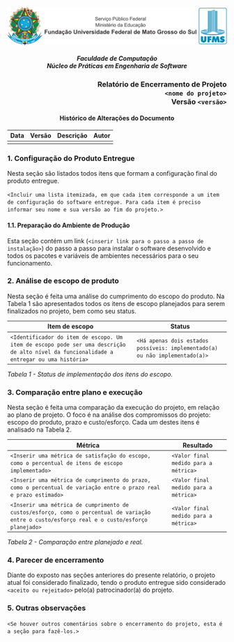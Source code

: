<div align="center">

<img alt="Cabeçalho UFMS" src="/.assets/cabecalho_docs.png" />

##### Faculdade de Computação <br /> Núcleo de Práticas em Engenharia de Software

</div>

<div align="right">

### Relatório de Encerramento de Projeto <br /> `<nome do projeto>` <br /> Versão `<versão>`

</div>

<div align="center">

#### Histórico de Alterações do Documento

| Data | Versão | Descrição | Autor |
| ---- | ------ | --------- | ----- |
|      |        |           |       |

</div>

### 1. Configuração do Produto Entregue

Nesta seção são listados todos itens que formam a configuração final do produto entregue.

`<Incluir uma lista itemizada, em que cada item corresponde a um item de configuração do software entregue. Para cada item é preciso informar seu nome e sua versão ao fim do projeto.>`

#### 1.1. Preparação do Ambiente de Produção

Esta seção contém um link (`<inserir link para o passo a passo de instalação>`) do passo a passo para instalar o software desenvolvido e todos os pacotes e variáveis de ambientes necessários para o seu funcionamento.

### 2. Análise de escopo de produto

Nesta seção é feita uma análise do cumprimento do escopo do produto. Na Tabela 1 são apresentados todos os itens de escopo planejados para serem finalizados no projeto, bem como seu status.

| Item de escopo                                                                                                                           | Status                                                                       |
| ---------------------------------------------------------------------------------------------------------------------------------------- | ---------------------------------------------------------------------------- |
| `<Identificador do item de escopo. Um item de escopo pode ser uma descrição de alto nível da funcionalidade a entregar ou uma história>` | `<Há apenas dois estados possíveis: implementado(a) ou não implementado(a)>` |

_Tabela 1 - Status de implementação dos itens do escopo._

### 3. Comparação entre plano e execução

Nesta seção é feita uma comparação da execução do projeto, em relação ao plano de projeto. O foco é na análise dos compromissos do projeto: escopo do produto, prazo e custo/esforço. Cada um destes itens é analisado na Tabela 2.

| Métrica                                                                                                                                        | Resultado                             |
| ---------------------------------------------------------------------------------------------------------------------------------------------- | ------------------------------------- |
| `<Inserir uma métrica de satisfação do escopo, como o percentual de itens de escopo implementado>`                                             | `<Valor final medido para a métrica>` |
| `<Inserir uma métrica de cumprimento do prazo, como o percentual de variação entre o prazo real e prazo estimado>`                             | `<Valor final medido para a métrica>` |
| `<Inserir uma métrica de cumprimento de custos/esforço, como o percentual de variação entre o custo/esforço real e o custo/esforço planejado>` | `<Valor final medido para a métrica>` |

_Tabela 2 - Comparação entre planejado e real._

### 4. Parecer de encerramento

Diante do exposto nas seções anteriores do presente relatório, o projeto atual foi considerado finalizado, tendo o produto entregue sido considerado `<aceito ou rejeitado>` pelo(a) patrocinador(a) do projeto.

### 5. Outras observações

`<Se houver outros comentários sobre o encerramento do projeto, esta é a seção para fazê-los.>`
